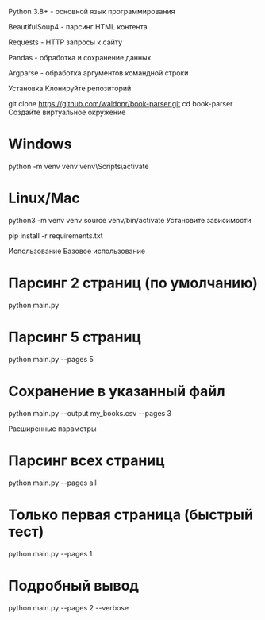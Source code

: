 Python 3.8+ - основной язык программирования

BeautifulSoup4 - парсинг HTML контента

Requests - HTTP запросы к сайту

Pandas - обработка и сохранение данных

Argparse - обработка аргументов командной строки


Установка
  Клонируйте репозиторий
  
  git clone https://github.com/waldonr/book-parser.git
  cd book-parser
  Создайте виртуальное окружение
  
  # Windows
  python -m venv venv
  venv\Scripts\activate
  
  # Linux/Mac
  python3 -m venv venv
  source venv/bin/activate
  Установите зависимости
  
  pip install -r requirements.txt


Использование
  Базовое использование
  
  # Парсинг 2 страниц (по умолчанию)
  python main.py
  
  # Парсинг 5 страниц
  python main.py --pages 5
  
  # Сохранение в указанный файл
  python main.py --output my_books.csv --pages 3

Расширенные параметры

  # Парсинг всех страниц
  python main.py --pages all
  
  # Только первая страница (быстрый тест)
  python main.py --pages 1
  
  # Подробный вывод
  python main.py --pages 2 --verbose
